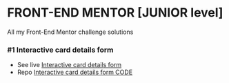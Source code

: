 # FRONT-END MENTOR [JUNIOR level]
All my Front-End Mentor challenge solutions 

### #1 Interactive card details form
- See live [Interactive card details form](https://adammzkr.github.io/Front-End-Mentor-lvl2/interactive-card-details/index.html)
- Repo [Interactive card details form CODE](https://github.com/AdamMzkr/Front-End-Mentor-lvl2/tree/main/interactive-card-details)
